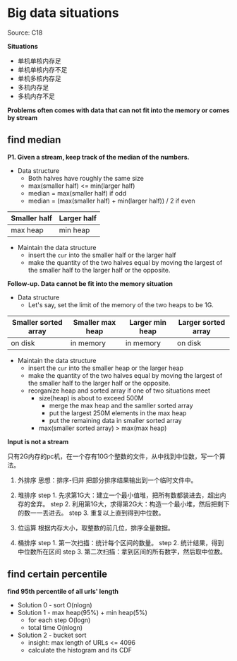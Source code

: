 <extoc></extoc>

# Big data situations

Source: C18

**Situations**

- 单机单核内存足
- 单机单核内存不足
- 单机多核内存足
- 多机内存足
- 多机内存不足

**Problems often comes with data that can not fit into the memory or comes by stream**

## find median

**P1. Given a stream, keep track of the median of the numbers.**

- Data structure
    - Both halves have roughly the same size
    - max(smaller half) <= min(larger half)
    - median = max(smaller half) if odd
    - median = (max(smaller half) + min(larger half)) / 2 if even

Smaller half | Larger half
---|---
max heap | min heap

- Maintain the data structure
    - insert the `cur` into the smaller half or the larger half
    - make the quantity of the two halves equal by moving the largest of the smaller half to the larger half or the opposite.

**Follow-up. Data cannot be fit into the memory situation**

- Data structure
    - Let's say, set the limit of the memory of the two heaps to be 1G.

Smaller sorted array | Smaller max heap | Larger min heap | Larger sorted array
---|---|---|---
on disk | in memory | in memory | on disk

- Maintain the data structure
    - insert the `cur` into the smaller heap or the larger heap
    - make the quantity of the two halves equal by moving the largest of the smaller half to the larger half or the opposite.
    - reorganize heap and sorted array if one of two situations meet
        - size(heap) is about to exceed 500M
            - merge the max heap and the samller sorted array
            - put the largest 250M elements in the max heap
            - put the remaining data in smaller sorted array
        - max(smaller sorted array) > max(max heap)

**Input is not a stream**


只有2G内存的pc机，在一个存有10G个整数的文件，从中找到中位数，写一个算法。

1. 外排序
思想：排序-归并
把部分排序结果输出到一个临时文件中。

2. 堆排序
step 1. 先求第1G大：建立一个最小值堆，把所有数都装进去，超出内存的舍弃。
step 2. 利用第1G大，求得第2G大：构造一个最小堆，然后把剩下的数一一丢进去。
step 3. 重复以上直到得到中位数。

3. 位运算
根据内存大小，取整数的前几位，排序全量数据。

4. 桶排序
step 1. 第一次扫描：统计每个区间的数量。
step 2. 统计结果，得到中位数所在区间
step 3. 第二次扫描：拿到区间的所有数字，然后取中位数。

## find certain percentile

**find 95th percentile of all urls' length**

- Solution 0 - sort O(nlogn)
- Solution 1 - max heap(95%) + min heap(5%)
    - for each step O(logn)
    - total time O(nlogn)
- Solution 2 - bucket sort
    - insight: max length of URLs <= 4096
    - calculate the histogram and its CDF
